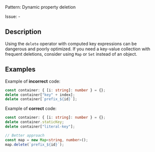 Pattern: Dynamic property deletion

Issue: -

## Description

Using the `delete` operator with computed key expressions can be dangerous and poorly optimized. If you need a key-value collection with frequent deletions, consider using `Map` or `Set` instead of an object.

## Examples

Example of **incorrect** code:
```ts
const container: { [i: string]: number } = {};
delete container["key" + index];
delete container[`prefix_${id}`];
```

Example of **correct** code:
```ts
const container: { [i: string]: number } = {};
delete container.staticKey;
delete container["literal-key"];

// Better approach
const map = new Map<string, number>();
map.delete(`prefix_${id}`);
```
